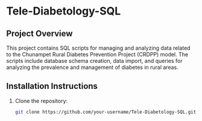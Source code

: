 # Tele-Diabetology-SQL

## Project Overview
This project contains SQL scripts for managing and analyzing data related to the Chunampet Rural Diabetes Prevention Project (CRDPP) model. The scripts include database schema creation, data import, and queries for analyzing the prevalence and management of diabetes in rural areas.

## Installation Instructions
1. Clone the repository:
   ```bash
   git clone https://github.com/your-username/Tele-Diabetology-SQL.git

